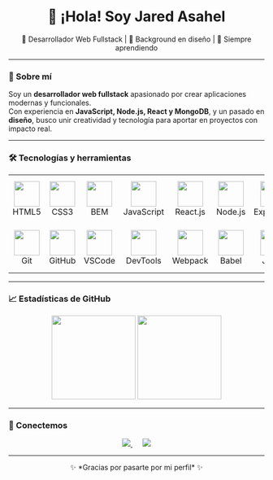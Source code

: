 <h1 align="center">👋 ¡Hola! Soy Jared Asahel</h1>

<p align="center">
  🚀 Desarrollador Web Fullstack | 🎨 Background en diseño | 🌱 Siempre aprendiendo
</p>

---

### 🌟 Sobre mí
Soy un **desarrollador web fullstack** apasionado por crear aplicaciones modernas y funcionales.  
Con experiencia en **JavaScript, Node.js, React y MongoDB**, y un pasado en **diseño**, busco unir creatividad y tecnología para aportar en proyectos con impacto real.  

---

### 🛠️ Tecnologías y herramientas

<p align="center">
<table width="100%">
  <tr align="center">
    <td><img src="https://skillicons.dev/icons?i=html" width="50"/><br>HTML5</td>
    <td><img src="https://skillicons.dev/icons?i=css" width="50"/><br>CSS3</td>
    <td><img src="https://img.shields.io/badge/BEM-000000?style=for-the-badge&logo=css3&logoColor=white" width="50"/><br>BEM</td>
    <td><img src="https://skillicons.dev/icons?i=js" width="50"/><br>JavaScript</td>
    <td><img src="https://skillicons.dev/icons?i=react" width="50"/><br>React.js</td>
    <td><img src="https://skillicons.dev/icons?i=nodejs" width="50"/><br>Node.js</td>
    <td><img src="https://skillicons.dev/icons?i=express" width="50"/><br>Express.js</td>
    <td><img src="https://skillicons.dev/icons?i=mongodb" width="50"/><br>MongoDB</td>
    <td><img src="https://img.shields.io/badge/REST_API-02569B?style=for-the-badge&logo=postman&logoColor=white" width="50"/><br>REST API</td>
    <td><img src="https://skillicons.dev/icons?i=jest" width="50"/><br>Jest</td>
  </tr>
  <tr align="center">
    <td><img src="https://skillicons.dev/icons?i=git" width="50"/><br>Git</td>
    <td><img src="https://skillicons.dev/icons?i=github" width="50"/><br>GitHub</td>
    <td><img src="https://skillicons.dev/icons?i=vscode" width="50"/><br>VSCode</td>
    <td><img src="https://img.shields.io/badge/DevTools-4285F4?style=for-the-badge&logo=googlechrome&logoColor=white" width="50"/><br>DevTools</td>
    <td><img src="https://skillicons.dev/icons?i=webpack" width="50"/><br>Webpack</td>
    <td><img src="https://skillicons.dev/icons?i=babel" width="50"/><br>Babel</td>
    <td><img src="https://img.shields.io/badge/JSON-000000?style=for-the-badge&logo=json&logoColor=white" width="50"/><br>JSON</td>
    <td><img src="https://skillicons.dev/icons?i=figma" width="50"/><br>Figma</td>
    <td><img src="https://skillicons.dev/icons?i=gcp" width="50"/><br>Google Cloud</td>
    <td><img src="https://skillicons.dev/icons?i=html" width="50"/><br>Extra</td>
  </tr>
</table>
</p>

---

### 📈 Estadísticas de GitHub

<p align="center">
  <img src="https://github-readme-stats.vercel.app/api?username=Jared-Asahel&show_icons=true&theme=tokyonight&hide_border=true" height="165"/>
  <img src="https://github-readme-stats.vercel.app/api/top-langs/?username=Jared-Asahel&layout=compact&theme=tokyonight&hide_border=true" height="165"/>
</p>

---

### 🤝 Conectemos
<p align="center">
  <a href="https://www.linkedin.com/in/jared-asahel-díaz-barranco">
    <img src="https://img.shields.io/badge/LinkedIn-Jared%20Asahel%20Díaz%20Barranco-blue?style=for-the-badge&logo=linkedin"/>
  </a>
  &nbsp;&nbsp;&nbsp;&nbsp;
  <a href="https://github.com/Jared-Asahel">
    <img src="https://img.shields.io/badge/GitHub-Jared--Asahel-black?style=for-the-badge&logo=github"/>
  </a>
</p>

---

<p align="center">
  ✨ *Gracias por pasarte por mi perfil* ✨  
</p>
